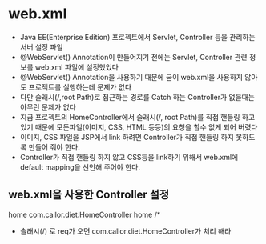 # web.xml
* Java EE(Enterprise Edition) 프로젝트에서 Servlet, Controller 등을 관리하는 서버 설정 파일
* @WebServlet() Annotation이 만들어지기 전에는 Servlet, Controller 관련 정보를 web.xml 파일에 설정했었다
* @WebServlet() Annotation을 사용하기 때문에 굳이 web.xml을 사용하지 않아도 프로젝트를 실행하는데 문제가 없다
* 다만 슬래시(/,root Path)로 접근하는 경로를 Catch 하는 Controller가 없을때는 아무런 문제가 없다
* 지금 프로젝트의 HomeController에서 슬래시(/, root Path)를 직접 핸들링 하고 있기 때문에 모든파일(이미지, CSS, HTML 등등)의 요청을 할수 없게 되어 버렸다
* 이미지, CSS 파일을 JSP에서 link 하려면 Controller가 직접 핸들링 하지 못하도록 만들어 줘야 한다.
* Controller가 직접 핸들링 하지 않고 CSS등을 link하기 위해서 web.xml에 default mapping을 선언해 주어야 한다.

## web.xml을 사용한 Controller 설정
<servlet>
	<servlet-name>home</servlet-name>
	<servlet-class>com.callor.diet.HomeController</servlet-class>
</servlet>

<servlet-mapping>
	<servlet-name>home</servlet-name>
	<url-pattern>/*</url-pattern>
</servlet-mapping>

* 슬래시(/) 로 req가 오면 com.callor.diet.HomeController가 처리 해라